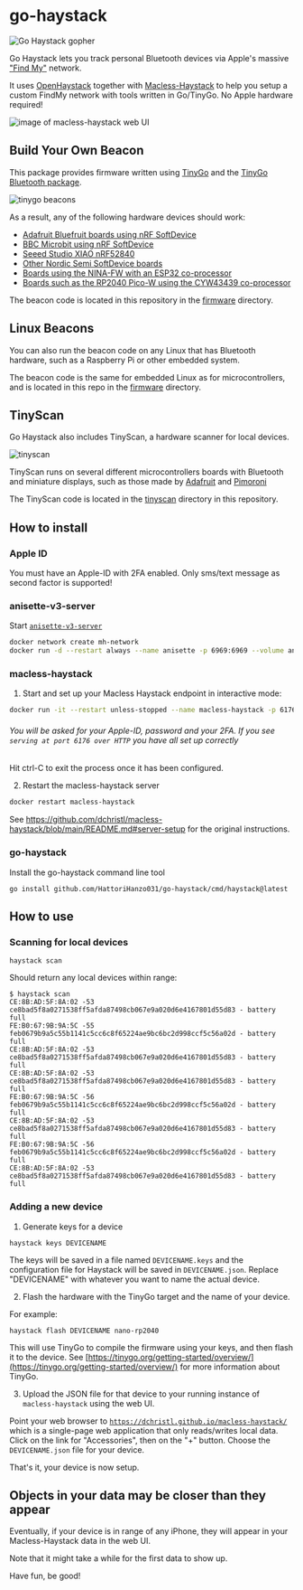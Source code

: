# go-haystack

![Go Haystack gopher](./images/go-haystack.png)

Go Haystack lets you track personal Bluetooth devices via Apple's massive ["Find My"](https://developer.apple.com/find-my/) network.

It uses [OpenHaystack](https://github.com/seemoo-lab/openhaystack) together with [Macless-Haystack](https://github.com/dchristl/macless-haystack) to help you setup a custom FindMy network with tools written in Go/TinyGo. No Apple hardware required!

![image of macless-haystack web UI](./images/macless-haystack.png)

## Build Your Own Beacon

This package provides firmware written using [TinyGo](https://tinygo.org/) and the [TinyGo Bluetooth package](https://github.com/tinygo-org/bluetooth).

![tinygo beacons](./images/tinygo-beacons.jpg)

As a result, any of the following hardware devices should work:

- [Adafruit Bluefruit boards using nRF SoftDevice](https://github.com/tinygo-org/bluetooth?tab=readme-ov-file#adafruit-bluefruit-boards)
- [BBC Microbit using nRF SoftDevice](https://github.com/tinygo-org/bluetooth?tab=readme-ov-file#bbc-microbit)
- [Seeed Studio XIAO nRF52840](https://wiki.seeedstudio.com/XIAO_BLE)
- [Other Nordic Semi SoftDevice boards](https://github.com/tinygo-org/bluetooth?tab=readme-ov-file#flashing-the-softdevice-on-other-boards)
- [Boards using the NINA-FW with an ESP32 co-processor](https://github.com/tinygo-org/bluetooth?tab=readme-ov-file#esp32-nina)
- [Boards such as the RP2040 Pico-W using the CYW43439 co-processor](https://github.com/tinygo-org/bluetooth?tab=readme-ov-file#cyw43439-rp2040-w)

The beacon code is located in this repository in the [firmware](./firmware/) directory.

## Linux Beacons

You can also run the beacon code on any Linux that has Bluetooth hardware, such as a Raspberry Pi or other embedded system.

The beacon code is the same for embedded Linux as for microcontrollers, and is located in this repo in the [firmware](./firmware/) directory.

## TinyScan

Go Haystack also includes TinyScan, a hardware scanner for local devices.

![tinyscan](./images/tinyscan.gif)

TinyScan runs on several different microcontrollers boards with Bluetooth and miniature displays, such as those made by [Adafruit](https://www.adafruit.com/) and [Pimoroni](https://shop.pimoroni.com/)

The TinyScan code is located in the [tinyscan](./tinyscan/) directory in this repository.

## How to install

### Apple ID

You must have an Apple-ID with 2FA enabled. Only sms/text message as second factor is supported!

### anisette-v3-server

Start [`anisette-v3-server`](https://github.com/Dadoum/anisette-v3-server)

```bash
docker network create mh-network
docker run -d --restart always --name anisette -p 6969:6969 --volume anisette-v3_data:/home/Alcoholic/.config/anisette-v3 --network mh-network dadoum/anisette-v3-server
```

### macless-haystack

1. Start and set up your Macless Haystack endpoint in interactive mode:

```bash
docker run -it --restart unless-stopped --name macless-haystack -p 6176:6176 --volume mh_data:/app/endpoint/data --network mh-network christld/macless-haystack
```

###### You will be asked for your Apple-ID, password and your 2FA. If you see `serving at port 6176 over HTTP` you have all set up correctly

Hit ctrl-C to exit the process once it has been configured.

2. Restart the macless-haystack server

```bash
docker restart macless-haystack
```

See https://github.com/dchristl/macless-haystack/blob/main/README.md#server-setup for the original instructions.

### go-haystack

Install the go-haystack command line tool

```shell
go install github.com/HattoriHanzo031/go-haystack/cmd/haystack@latest
```

## How to use

### Scanning for local devices

```shell
haystack scan
```

Should return any local devices within range:

```shell
$ haystack scan                                                                                                             
CE:8B:AD:5F:8A:02 -53 ce8bad5f8a0271538ff5afda87498cb067e9a020d6e4167801d55d83 - battery full
FE:B0:67:9B:9A:5C -55 feb0679b9a5c55b1141c5cc6c8f65224ae9bc6bc2d998ccf5c56a02d - battery full
CE:8B:AD:5F:8A:02 -53 ce8bad5f8a0271538ff5afda87498cb067e9a020d6e4167801d55d83 - battery full
CE:8B:AD:5F:8A:02 -53 ce8bad5f8a0271538ff5afda87498cb067e9a020d6e4167801d55d83 - battery full
FE:B0:67:9B:9A:5C -56 feb0679b9a5c55b1141c5cc6c8f65224ae9bc6bc2d998ccf5c56a02d - battery full
CE:8B:AD:5F:8A:02 -53 ce8bad5f8a0271538ff5afda87498cb067e9a020d6e4167801d55d83 - battery full
FE:B0:67:9B:9A:5C -56 feb0679b9a5c55b1141c5cc6c8f65224ae9bc6bc2d998ccf5c56a02d - battery full
CE:8B:AD:5F:8A:02 -53 ce8bad5f8a0271538ff5afda87498cb067e9a020d6e4167801d55d83 - battery full
```

### Adding a new device

1. Generate keys for a device

```shell
haystack keys DEVICENAME
```

The keys will be saved in a file named `DEVICENAME.keys` and the configuration file for Haystack will be saved in `DEVICENAME.json`. Replace "DEVICENAME" with whatever you want to name the actual device.


2. Flash the hardware with the TinyGo target and the name of your device.

For example:

```shell
haystack flash DEVICENAME nano-rp2040
```

This will use TinyGo to compile the firmware using your keys, and then flash it to the device. See [https://tinygo.org/getting-started/overview/](https://tinygo.org/getting-started/overview/) for more information about TinyGo.


3. Upload the JSON file for that device to your running instance of `macless-haystack` using the web UI.

Point your web browser to [`https://dchristl.github.io/macless-haystack/`](https://dchristl.github.io/macless-haystack/) which is a single-page web application that only reads/writes local data. Click on the link for "Accessories", then on the "+" button. Choose the `DEVICENAME.json` file for your device.

That's it, your device is now setup.

## Objects in your data may be closer than they appear

Eventually, if your device is in range of any iPhone, they will appear in your Macless-Haystack data in the web UI.

Note that it might take a while for the first data to show up.

Have fun, be good!
